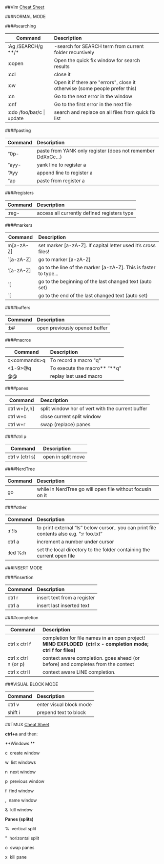 ##Vim [Cheat Sheet](http://www.viemu.com/a_vi_vim_graphical_cheat_sheet_tutorial.html)

###NORMAL MODE

####searching

| Command                   | Description                                                                 |
| ---                       | :---                                                                        |
| :Ag /SEARCH/g *\*/\*      | -search for SEARCH term from current folder recursively                     |
| :copen                    | Open the quick fix window for search results                                |
| :ccl                      | close it                                                                    |
| :cw                       | Open it if there are "errors", close it otherwise (some people prefer this) |
| :cn                       | Go to the next error in the window                                          |
| :cnf                      | Go to the first error in the next file                                      |
| :cdo /foo/bar/c \| update | search and replace on all files from quick fix list                         |

####pasting

| Command | Description                                               |
| ---     | :---                                                      |
| “0p-    | paste from YANK only register (does not remember DdXxCc…) |
| “ayy-   | yank line to register a                                   |
| “Ayy    | append line to register a                                 |
| “ap     | paste from register a                                     |

####registers

| Command | Description                                 |
| ---     | :---                                        |
| :reg-   | access all currently defined registers type |

####markers

| Command   | Description                                                      |
| ---       | :---                                                             |
| m[a-zA-Z] | set marker [a-zA-Z]. If capital letter used it’s cross files!    |
| `[a-zA-Z] | go to marker [a-zA-Z]                                            |
| '[a-zA-Z] | go to the line of the marker [a-zA-Z]. This is faster to type... |
| `[        | go to the beginning of the last changed text (auto set)          |
| `[        | go to the end of the last changed text (auto set)                |

####buffers

| Command | Description                   |
| ---     | :---                          |
| :b#     | open previously opened buffer |

####macros

| Command            | Description                  |
| ---                | :---                         |
| q&lt;commands&gt;q | To record a macro "q"        |
| &lt;1-9&gt;@q      | To execute the macro** “**q" |
| @@                 | replay last used macro       |

####panes

| Command       | Description                                      |
| ---           | :---                                             |
| ctrl w+[v,h]  | split window hor of vert with the current buffer |
| ctrl w+c      | close current split window                       |
| ctrl w+r      | swap (replace) panes                             |

####ctrl p

| Command           | Description        |
| ---               | :---               |
| ctrl v (ctrl s)   | open in split move |

####NerdTree

| Command | Description                                               |
| ---     | :---                                                      |
| go      | while in NerdTree go will open file without focusin on it |

####other

| Command  | Description                                                                              |
| ---      | :---                                                                                     |
| :r !ls   | to print external “ls” below cursor.. you can print file contents also e.g. ":r foo.txt” |
| ctrl a   | increment a number under cursor                                                          |
| :lcd %:h | set the local directory to the folder containing the current open file                   |

###INSERT MODE

####insertion

| Command    | Description                 |
| ---        | :---                        |
| ctrl r     | insert text from a register |
| ctrl a     | insert last inserted text   |

####completion

| Command              | Description                                                                                                   |
| ---                  | :---                                                                                                          |
| ctrl x ctrl f        | completion for file names in an open project! **MIND EXPLODED  (ctrl x - completion mode; ctrl f for files)** |
| ctrl x ctrl n (or p) | context aware completion. goes ahead (or before) and completes from the context                               |
| ctrl x ctrl l        | context aware LINE completion.                                                                                |

###VISUAL BLOCK MODE

| Command     | Description             |
| ---         | :---                    |
| ctrl v      | enter visual block mode |
| shift i     | prepend text to block   |


##TMUX [Cheat Sheet](https://gist.github.com/MohamedAlaa/2961058)

**ctrl+a** and then:

**Windows **

c  create window

w  list windows

n  next window

p  previous window

f  find window

,  name window

&  kill window

**Panes (splits)**

%  vertical split

"  horizontal split

o  swap panes

x  kill pane
